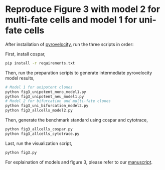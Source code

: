 # Reproduce Figure 3 with model 2 for multi-fate cells and model 1 for uni-fate cells

After installation of [pyrovelocity](https://github.com/pinellolab/pyrovelocity), run the three scripts in order:

First, install cospar,

```bash
pip install -r requirements.txt
```

Then, run the preparation scripts to generate intermediate pyrovelocity model results,

```bash
# Model 1 for unipotent clones
python fig3_unipotent_mono_model1.py
python fig3_unipotent_neu_model1.py
# Model 2 for bifurcation and multi-fate clones
python fig3_uni_bifurcation_model2.py
python fig3_allcells_model2.py
```

Then, generate the benchmark standard using cospar and cytotrace,

```bash
python fig3_allcells_cospar.py
python fig3_allcells_cytotrace.py
```

Last, run the visualization script,

```bash
python fig3.py
```

For explaination of models and figure 3, please refer to our [manuscript](https://www.biorxiv.org/content/10.1101/2022.09.12.507691v2).
